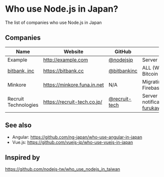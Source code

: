 # Who use Node.js in Japan?
The list of companies who use Node.js in Japan

## Companies

Name | Website | GitHub | What we do with
------------ | ------- | ------- | -------
Example | http://example.com | [@nodejsjp](https://github.com/nodejsjp) | Server side rendering 
[bitbank, inc](https://bitcoinbank.co.jp) | https://bitbank.cc | [@bitbankinc](https://github.com/bitbankinc) | ALL (Web Service, Backend Job, Angular building, Bitcoin and Cryptocurrencies)
Minkore | https://minkore.funa.in.net | N/A | Migrating to Firebase Cloud Functions (Vue.js + Firebase SPA) 
Recruit Technologies | https://recruit-tech.co.jp/ | [@recruit-tech](http://github.com/recruit-tech/) | Server Side Rendering, Frontend tool, Push notification platform, etc see: http://yosuke-furukawa.hatenablog.com/entry/2016/12/01/175446 

## See also
+ Angular: https://github.com/ng-japan/who-use-angular-in-japan
+ Vue.js: https://github.com/vuejs-jp/who-use-vuejs-in-japan

## Inspired by
https://github.com/nodejs-tw/who_use_nodejs_in_taiwan
